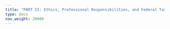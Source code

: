 ```yaml
---
title: "PART II: Ethics, Professional Responsibilities, and Federal Tax Procedures (Area I)"
type: docs
nav_weight: 20000
---
```

